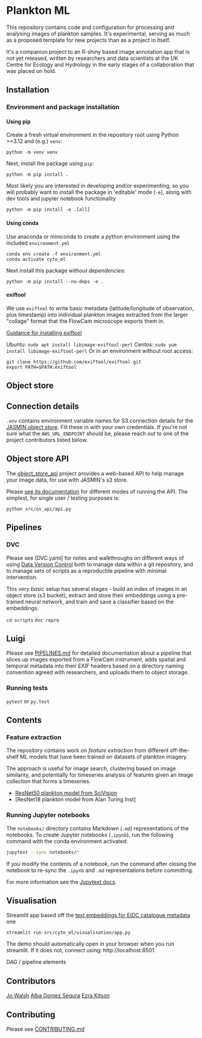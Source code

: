 # Plankton ML

This repository contains code and configuration for processing and analysing images of plankton samples. It's experimental, serving as much as a proposed template for new projects than as a project in itself.

It's a companion project to an R-shiny based image annotation app that is not yet released, written by researchers and data scientists at the UK Centre for Ecology and Hydrology in the early stages of a collaboration that was placed on hold.

## Installation

### Environment and package installation

#### Using pip

Create a fresh virtual environment in the repository root using Python >=3.12 and (e.g.) `venv`: 

```
python -m venv venv
```

Next, install the package using `pip`:

```
python -m pip install .
```

Most likely you are interested in developing and/or experimenting, so you will probably want to install the package in 'editable' mode (`-e`), along with dev tools and jupyter notebook functionality

```
python -m pip install -e .[all]
```

#### Using conda

Use anaconda or miniconda to create a python environment using the included `environment.yml`

```
conda env create -f environment.yml
conda activate cyto_ml
```

Next install this package _without dependencies_:

```
python -m pip install --no-deps -e .
```

#### exiftool

We use `exiftool` to write basic metadata (latitude/longitude of observation, plus timestamp) into individual plankton images extracted from the larger "collage" format that the FlowCam microscope exports them in.

[Guidance for installing exiftool](https://www.geeksforgeeks.org/installing-and-using-exiftool-on-linux/)

Ubuntu: `sudo apt install libimage-exiftool-perl`
Centos: `sudo yum install libimage-exiftool-perl`
Or in an environment without root access:
```
git clone https://github.com/exiftool/exiftool.git
export PATH=$PATH:exiftool
```
 
## Object store 

## Connection details

`.env` contains environment variable names for S3 connection details for the [JASMIN object store](https://github.com/NERC-CEH/object_store_tutorial/). Fill these in with your own credentials. If you're not sure what the `AWS_URL_ENDPOINT` should be, please reach out to one of the project contributors listed below. 

## Object store API

The [object_store_api](https://github.com/NERC-CEH/object_store_api) project provides a web-based API to help manage your image data, for use with JASMIN's s3 store.

Please [see its documentation](https://github.com/NERC-CEH/object_store_api) for different modes of running the API. The simplest, for single user / testing purposes is:

`python src/os_api/api.py`

## Pipelines

### DVC 

Please see [DVC.yaml] for notes and walkthroughs on different ways of using [Data Version Control](https://dvc.org/) both to manage data within a git repository, and to manage sets of scripts as a reproducble pipeline with minimal intervention.

This _very basic_ setup has several stages - build an index of images in an object store (s3 bucket), extract and store their embeddings using a pre-trained neural network, and train and save a classifier based on the embeddings.

`cd scripts`
`dvc repro`

## Luigi

Please see [PIPELINES.md](PIPELINES) for detailed documentation about a pipeline that slices up images exported from a FlowCam instrument, adds spatial and temporal metadata into their EXIF headers based on a directory naming convention agreed with researchers, and uploads them to object storage.


### Running tests

`pytest` or `py.test`

## Contents

### Feature extraction

The repository contains work on _feature extraction_ from different off-the-shelf ML models that have been trained on datasets of plankton imagery.

The approach is useful for image search, clustering based on image similarity, and potentially for timeseries analysis of features given an image collection that forms a timeseries.

* [ResNet50 plankton model from SciVision](https://sci.vision/#/model/resnet50-plankton)
* [ResNet18 plankton model from Alan Turing Inst]

### Running Jupyter notebooks

The `notebooks/` directory contains Markdown (`.md`) representations of the notebooks.
To create Jupyter notebooks (`.ipynb`), run the following command with the conda environment activated:

```sh
jupytext --sync notebooks/*
```

If you modify the contents of a notebook, run the command after closing the notebook to re-sync the `.ipynb` and `.md` representations before committing.

For more information see the [Jupytext docs](https://jupytext.readthedocs.io/en/latest/).

## Visualisation

Streamlit app based off the [text embeddings for EIDC catalogue metadata](https://github.com/NERC-CEH/embeddings_app/) one

```
streamlit run src/cyto_ml/visualisation/app.py
```

The demo should automatically open in your browser when you run streamlit. If it does not, connect using: http://localhost:8501.





DAG / pipeline elements 

## Contributors

[Jo Walsh](https://github.com/metazool/)
[Alba Gomez Segura](https://github.com/albags)
[Ezra Kitson](http://github.com/Kzra)

## Contributing

Please see [CONTRIBUTING.md](CONTRIBUTING.md)

